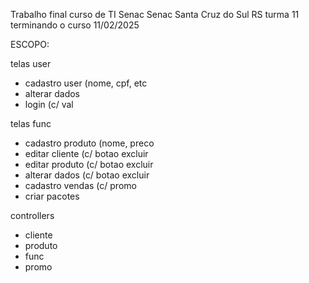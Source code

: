 Trabalho final curso de TI Senac Senac Santa Cruz do Sul RS turma 11 terminando o curso 11/02/2025

ESCOPO:

telas user
- cadastro user (nome, cpf, etc
- alterar dados
- login (c/ val

telas func
- cadastro produto (nome, preco
- editar cliente (c/ botao excluir
- editar produto (c/ botao excluir
- alterar dados (c/ botao excluir
- cadastro vendas (c/ promo
- criar pacotes

controllers
- cliente
- produto
- func
- promo